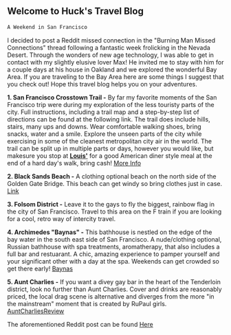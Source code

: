 <!---
# Header 1
## Header 2
### Header 3
-->

## Welcome to Huck's Travel Blog

```markdown
A Weekend in San Francisco 
```

I decided to post a Reddit missed connection in the "Burning Man Missed Connections" thread following a fantastic week frolicking in the Nevada Desert. Through the wonders of new age technology, I was able to get in contact with my slightly elusive lover Max! He invited me to stay with him for a couple days at his house in Oakland and we explored the wonderful Bay Area. If you are traveling to the Bay Area here are some things I suggest that you check out! Hope this travel blog helps you on your adventures. 

**1. San Francisco Crosstown Trail -** By far my favorite moments of the San Francisco trip were during my exploration of the less touristy parts of the city. Full instructions, including a trail map and a step-by-step list of directions can be found at the following link. The trail does include hills, stairs, many ups and downs. Wear comfortable walking shoes, bring snacks, water and a smile. Explore the unseen parts of the city while exercising in some of the cleanest metropolitan city air in the world. The trail can be split up in multiple parts or days, however you would like, but makesure you stop at [**Louis'**](http://louissf.com/index.html/) for a good American diner style meal at the end of a hard day's walk, bring cash!
[More Info](https://sfist.com/2019/06/03/new-17-mile-san-francisco-crosstown-trail-connects-citys-parks-hiking-trails-and-little-known-outdoor-gems/)

**2. Black Sands Beach -** A clothing optional beach on the north side of the Golden Gate Bridge. This beach can get windy so bring clothes just in case. 
[Link](https://www.californiabeaches.com/beach/black-sands-beach-marin-headlands/)

**3. Folsom District -** Leave it to the gays to fly the biggest, rainbow flag in the city of San Francisco. Travel to this area on the F train if you are looking for a cool, retro way of intercity travel.

**4. Archimedes "Baynas" -** This bathhouse is nestled on the edge of the bay water in the south east side of San Francisco. A nude/clothing optional, Russian bathhouse with spa treatments, aromatherapy, that also includes a full bar and restuarant. A chic, amazing experience to pamper yourself and your significant other with a day at the spa. Weekends can get crowded so get there early!
[Baynas](http://www.banyasf.com/)

**5. Aunt Charlies -** If you want a divey gay bar in the heart of the Tenderloin district, look no further than Aunt Charlies. Cover and drinks are reasonably priced, the local drag scene is alternative and diverges from the more "in the mainstream" moment that is created by RuPaul girls. 
[AuntCharliesReview](https://www.yelp.com/biz/aunt-charlies-lounge-san-francisco)


The aforementioned Reddit post can be found [Here](https://www.reddit.com/r/BurningMan/comments/cyuf4u/missed_connections/eyv2bph/)


<!---You can use the [editor on GitHub](https://github.com/huckgreen/hello-world/edit/master/README.md) to maintain and preview the content for your website in Markdown files.

Whenever you commit to this repository, GitHub Pages will run [Jekyll](https://jekyllrb.com/) to rebuild the pages in your site, from the content in your Markdown files 


Markdown is a lightweight and easy-to-use syntax for styling your writing. It includes conventions for

```markdown

Syntax highlighted code block

# Header 1
## Header 2
### Header 3

- Bulleted
- List

1. Numbered
2. List

**Bold** and _Italic_ and `Code` text

[Link](url) and ![Image](src)
```

For more details see [GitHub Flavored Markdown](https://guides.github.com/features/mastering-markdown/).

### Jekyll Themes

Your Pages site will use the layout and styles from the Jekyll theme you have selected in your [repository settings](https://github.com/huckgreen/hello-world/settings). The name of this theme is saved in the Jekyll `_config.yml` configuration file.

### Support or Contact

Having trouble with Pages? Check out our [documentation](https://help.github.com/categories/github-pages-basics/) or [contact support](https://github.com/contact) and we’ll help you sort it out.-->
